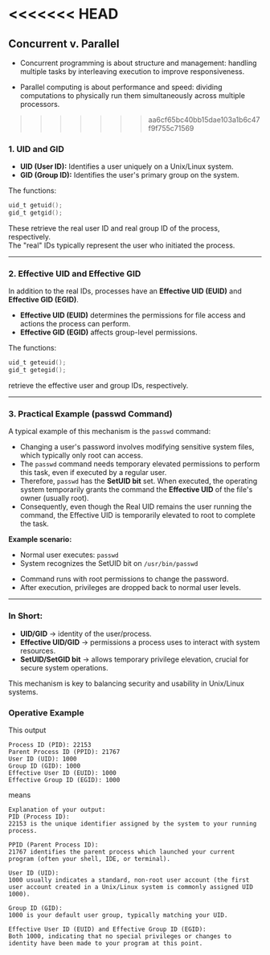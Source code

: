 <<<<<<< HEAD
=======
## Concurrent v. Parallel
- Concurrent programming is about structure and management: handling multiple tasks by interleaving execution to improve responsiveness.

- Parallel computing is about performance and speed: dividing computations to physically run them simultaneously across multiple processors.


>>>>>>> aa6cf65bc40bb15dae103a1b6c47f9f755c71569
### **1. UID and GID**

- **UID (User ID):** Identifies a user uniquely on a Unix/Linux system.
- **GID (Group ID):** Identifies the user's primary group on the system.

The functions:
```c
uid_t getuid();
gid_t getgid();
```
These retrieve the real user ID and real group ID of the process, respectively.  
The "real" IDs typically represent the user who initiated the process.

---

### **2. Effective UID and Effective GID**

In addition to the real IDs, processes have an **Effective UID (EUID)** and **Effective GID (EGID)**.

- **Effective UID (EUID)** determines the permissions for file access and actions the process can perform.
- **Effective GID (EGID)** affects group-level permissions.

The functions:
```c
uid_t geteuid();
gid_t getegid();
```
retrieve the effective user and group IDs, respectively.

---

### **3. Practical Example (passwd Command)**

A typical example of this mechanism is the `passwd` command:

- Changing a user's password involves modifying sensitive system files, which typically only root can access.
- The `passwd` command needs temporary elevated permissions to perform this task, even if executed by a regular user.
- Therefore, `passwd` has the **SetUID bit** set. When executed, the operating system temporarily grants the command the **Effective UID** of the file's owner (usually root).
- Consequently, even though the Real UID remains the user running the command, the Effective UID is temporarily elevated to root to complete the task.

**Example scenario:**
- Normal user executes: `passwd`
- System recognizes the SetUID bit on `/usr/bin/passwd`
<!-- - Temporarily elevates the command’s Effective UID to root. -->
- Command runs with root permissions to change the password.
- After execution, privileges are dropped back to normal user levels.

---

### **In Short:**
- **UID/GID** → identity of the user/process.
- **Effective UID/GID** → permissions a process uses to interact with system resources.
- **SetUID/SetGID bit** → allows temporary privilege elevation, crucial for secure system operations.

This mechanism is key to balancing security and usability in Unix/Linux systems.

### Operative Example

This output
```shell
Process ID (PID): 22153
Parent Process ID (PPID): 21767
User ID (UID): 1000
Group ID (GID): 1000
Effective User ID (EUID): 1000
Effective Group ID (EGID): 1000
```

means
```text
Explanation of your output:
PID (Process ID):
22153 is the unique identifier assigned by the system to your running process.

PPID (Parent Process ID):
21767 identifies the parent process which launched your current program (often your shell, IDE, or terminal).

User ID (UID):
1000 usually indicates a standard, non-root user account (the first user account created in a Unix/Linux system is commonly assigned UID 1000).

Group ID (GID):
1000 is your default user group, typically matching your UID.

Effective User ID (EUID) and Effective Group ID (EGID):
Both 1000, indicating that no special privileges or changes to identity have been made to your program at this point.
```

